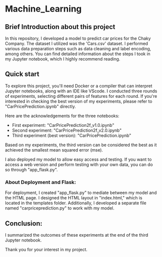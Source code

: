 # Machine_Learning

## Brief Introduction about this project

In this repository, I developed a model to predict car prices for the Chaky Company. The dataset I utilized was the 'Cars.csv' dataset. I performed various data preparation steps such as data cleaning and label encoding, among others. You can find detailed information about the steps I took in my Jupyter notebook, which I highly recommend reading.

## Quick start

To explore this project, you'll need Docker or a compiler that can interpret Jupyter notebooks, along with an IDE like VScode. I conducted three rounds of experiments, selecting different pairs of features for each round. If you're interested in checking the best version of my experiments, please refer to "CarPricePrediction.ipynb" directly.

Here are the acknowledgements for the three notebooks:
- First experiment: "CarPricePrediction2f_v1.0.ipynb"
- Second experiment: "CarPricePrediction2f_v2.0.ipynb"
- Third experiment (best version): "CarPricePrediction.ipynb"

Based on my experiments, the third version can be considered the best as it achieved the smallest mean squared error (mse).

I also deployed my model to allow easy access and testing. If you want to access a web version and perform testing with your own data, you can do so through "app_flask.py".

### About Deployment and Flask:
For deployment, I created "app_flask.py" to mediate between my model and the HTML page. I designed the HTML layout in "index.html," which is located in the templates folder. Additionally, I developed a separate file named "carpriceprediction.py" to work with my model.

## Conclusion:
I summarized the outcomes of these experiments at the end of the third Jupyter notebook.

Thank you for your interest in my project.